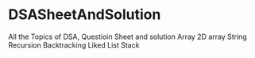 # DSASheetAndSolution
All the Topics of DSA, Questioin Sheet and solution
Array
2D array
String
Recursion
Backtracking 
Liked List
Stack
